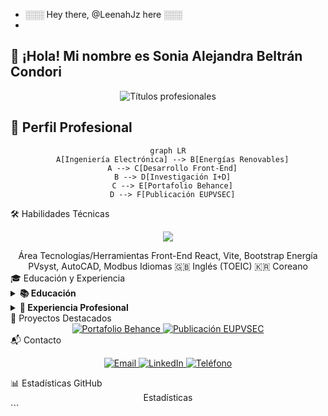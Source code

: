 -  ░░░ Hey there, @LeenahJz here ░░░
-  
## 👋 ¡Hola! Mi nombre es Sonia Alejandra Beltrán Condori

<p align="center">
  <img src="https://readme-typing-svg.demolab.com?font=Fira+Code&pause=1000&color=5A2D8A&center=true&vCenter=true&width=435&lines=Ingeniera+en+Electr%C3%B3nica;Desarrolladora+Front-End;Especialista+en+Energ%C3%ADa+Fotovoltaica" alt="Títulos profesionales" />
</p>

## 📌 Perfil Profesional

<div align="center">
  
  ```mermaid
  graph LR
    A[Ingeniería Electrónica] --> B[Energías Renovables]
    A --> C[Desarrollo Front-End]
    B --> D[Investigación I+D]
    C --> E[Portafolio Behance]
    D --> F[Publicación EUPVSEC]
```
</div>
🛠️ Habilidades Técnicas
<p align="center"> <img src="https://skillicons.dev/icons?i=js,html,css,react,git,github,figma" /> </p><div align="center">
Área	Tecnologías/Herramientas
Front-End	React, Vite, Bootstrap
Energía	PVsyst, AutoCAD, Modbus
Idiomas	🇬🇧 Inglés (TOEIC) 🇰🇷 Coreano
</div>
🎓 Educación y Experiencia
<details> <summary><b>📚 Educación</b></summary>
Universidad de Antofagasta
Licenciada en Ingeniería en Electrónica
Enfoque en sistemas fotovoltaicos y desarrollo tecnológico

</details><details> <summary><b>💼 Experiencia Profesional</b></summary>
Centro de Desarrollo Energético de Antofagasta
Ingeniero I+D (Ene 2024 - Presente)

Diseño de plantas fotovoltaicas educativas

Investigación de técnicas de reparación de paneles

Análisis de eficiencia energética

Práctica Profesional (Ago-Oct 2022)

Pruebas de módulos fotovoltaicos

Sistemas de monitorización con RS485

</details>
🌟 Proyectos Destacados
<div align="center"> <a href="https://www.behance.net/gallery/223095147/CHTEC-FEG2_Front-End_202"> <img src="https://img.shields.io/badge/Portafolio-CHTEC_FEG2-5A2D8A?style=for-the-badge&logo=behance" alt="Portafolio Behance"> </a> <a href="https://userarea.eupvsec.org/proceedings/EU-PVSEC-2023/5DV.2.45/"> <img src="https://img.shields.io/badge/Publicación-EUPVSEC-blue?style=for-the-badge" alt="Publicación EUPVSEC"> </a> </div>
📬 Contacto
<p align="center"> <a href="mailto:sonia.beltran.condori@ua.cl"> <img src="https://img.shields.io/badge/Email-sonia.beltran.condori@ua.cl-D14836?style=flat&logo=gmail" alt="Email"> </a> <a href="https://www.linkedin.com/in/tuperfil"> <img src="https://img.shields.io/badge/LinkedIn-Sonia_Beltrán-0077B5?style=flat&logo=linkedin" alt="LinkedIn"> </a> <a href="tel:+56937442742"> <img src="https://img.shields.io/badge/Teléfono-+56937442742-green?style=flat" alt="Teléfono"> </a> </p>
📊 Estadísticas GitHub
<div align="center">
Estadísticas

</div> ```

                   
                                


